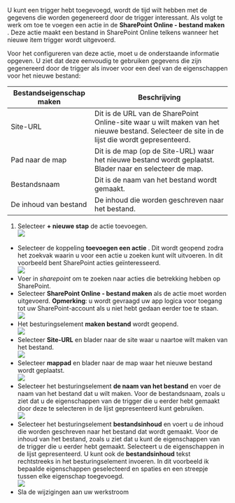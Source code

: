 U kunt een trigger hebt toegevoegd, wordt de tijd wilt hebben met de gegevens die worden gegenereerd door de trigger interessant. Als volgt te werk om toe te voegen een actie in de **SharePoint Online - bestand maken** . Deze actie maakt een bestand in SharePoint Online telkens wanneer het nieuwe item trigger wordt uitgevoerd. 

Voor het configureren van deze actie, moet u de onderstaande informatie opgeven. U ziet dat deze eenvoudig te gebruiken gegevens die zijn gegenereerd door de trigger als invoer voor een deel van de eigenschappen voor het nieuwe bestand:

|Bestandseigenschap maken|Beschrijving|
|---|---|
|Site-URL|Dit is de URL van de SharePoint Online-site waar u wilt maken van het nieuwe bestand. Selecteer de site in de lijst die wordt gepresenteerd.|
|Pad naar de map|Dit is de map (op de Site-URL) waar het nieuwe bestand wordt geplaatst. Blader naar en selecteer de map.|
|Bestandsnaam|Dit is de naam van het bestand wordt gemaakt.|
|De inhoud van bestand|De inhoud die worden geschreven naar het bestand.|

1. Selecteer **+ nieuwe stap** de actie toevoegen.  
![](./media/connectors-create-api-sharepointonline/action-1.png)  
- Selecteer de koppeling **toevoegen een actie** . Dit wordt geopend zodra het zoekvak waarin u voor een actie u zoeken kunt wilt uitvoeren. In dit voorbeeld bent SharePoint acties geïnteresseerd.    
![](./media/connectors-create-api-sharepointonline/action-2.png)    
- Voer in *sharepoint* om te zoeken naar acties die betrekking hebben op SharePoint.
- Selecteer **SharePoint Online - bestand maken** als de actie moet worden uitgevoerd.   **Opmerking**: u wordt gevraagd uw app logica voor toegang tot uw SharePoint-account als u niet hebt gedaan eerder toe te staan.    
![](./media/connectors-create-api-sharepointonline/action-3.png)    
- Het besturingselement **maken bestand** wordt geopend.   
![](./media/connectors-create-api-sharepointonline/action-4.png)     
- Selecteer **Site-URL** en blader naar de site waar u naartoe wilt maken van het bestand.     
![](./media/connectors-create-api-sharepointonline/action-5.png)  
- Selecteer **mappad** en blader naar de map waar het nieuwe bestand wordt geplaatst.  
![](./media/connectors-create-api-sharepointonline/action-6.png)  
- Selecteer het besturingselement **de naam van het bestand** en voer de naam van het bestand dat u wilt maken. Voor de bestandsnaam, zoals u ziet dat u de eigenschappen van de trigger die u eerder hebt gemaakt door deze te selecteren in de lijst gepresenteerd kunt gebruiken.     
![](./media/connectors-create-api-sharepointonline/action-7.png)  
- Selecteer het besturingselement **bestandsinhoud** en voert u de inhoud die worden geschreven naar het bestand dat wordt gemaakt. Voor de inhoud van het bestand, zoals u ziet dat u kunt de eigenschappen van de trigger die u eerder hebt gemaakt. Selecteert u de eigenschappen in de lijst gepresenteerd. U kunt ook de **bestandsinhoud** tekst rechtstreeks in het besturingselement invoeren. In dit voorbeeld ik bepaalde eigenschappen geselecteerd en spaties en een streepje tussen elke eigenschap toegevoegd.        
![](./media/connectors-create-api-sharepointonline/action-8.png)  
- Sla de wijzigingen aan uw werkstroom  
